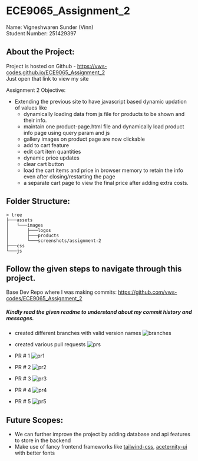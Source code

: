 # ECE9065_Assignment_2

Name: Vigneshwaren Sunder (Vinn) \
Student Number: 251429397

## About the Project:
Project is hosted on Github - https://vws-codes.github.io/ECE9065_Assignment_2 \
Just open that link to view my site

Assignment 2 Objective:
- Extending the previous site to have javascript based dynamic updation of values like
    - dynamically loading data from js file for products to be shown and their info.
    - maintain one product-page.html file and dynamically load product info page using query param and js
    - gallery images on product page are now clickable
    - add to cart feature
    - edit cart item quantities
    - dynamic price updates
    - clear cart button
    - load the cart items and price in browser memory to retain the info even after closing/restarting the page
    - a separate cart page to view the final price after adding extra costs.


## Folder Structure:
```
> tree
├───assets
│   └───images
│       ├───logos
│       ├───products
│       └───screenshots/assignment-2
├───css
└───js
```


## Follow the given steps to navigate through this project.

Base Dev Repo where I was making commits: https://github.com/vws-codes/ECE9065_Assignment_2

##### Kindly read the given readme to understand about my commit history and messages.

- created different branches with valid version names
![branches](https://github.com/ECE9065-2024-UWO/ece9065-24-lab2-assignment-vws-codes/blob/main/assets/images/screenshots/assignment-2/branches.png)

- created various pull requests
![prs](https://github.com/ECE9065-2024-UWO/ece9065-24-lab2-assignment-vws-codes/blob/main/assets/images/screenshots/assignment-2/pullrequests.png)

- PR # 1
![pr1](https://github.com/ECE9065-2024-UWO/ece9065-24-lab2-assignment-vws-codes/blob/main/assets/images/screenshots/assignment-2/pr1.png)

- PR # 2
![pr2](https://github.com/ECE9065-2024-UWO/ece9065-24-lab2-assignment-vws-codes/blob/main/assets/images/screenshots/assignment-2/pr2.png)

- PR # 3
![pr3](https://github.com/ECE9065-2024-UWO/ece9065-24-lab2-assignment-vws-codes/blob/main/assets/images/screenshots/assignment-2/pr3.png)

- PR # 4
![pr4](https://github.com/ECE9065-2024-UWO/ece9065-24-lab2-assignment-vws-codes/blob/main/assets/images/screenshots/assignment-2/pr4.png)

- PR # 5
![pr5](https://github.com/ECE9065-2024-UWO/ece9065-24-lab2-assignment-vws-codes/blob/main/assets/images/screenshots/assignment-2/pr5.png)


## Future Scopes:
- We can further improve the project by adding database and api features to store in the backend
- Make use of fancy frontend frameworks like [tailwind-css](https://tailwindcss.com/), [aceternity-ui](https://ui.aceternity.com/) with better fonts
